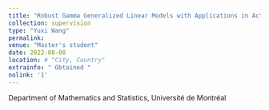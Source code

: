 ```yaml
---
title: "Robust Gamma Generalized Linear Models with Applications in Actuarial Science"
collection: supervision
type: "Yuxi Wang"
permalink: 
venue: "Master's student"
date: 2022-08-08
location: # "City, Country"
extrainfo: " Obtained "
nolink: '1'
---
```


Department of Mathematics and Statistics, Université de Montréal
